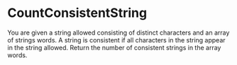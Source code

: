 # CountConsistentString
You are given a string allowed consisting of distinct characters and an array of strings words. A string is consistent if all characters in the string appear in the string allowed.  Return the number of consistent strings in the array words.
